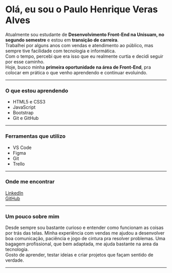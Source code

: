 # Olá, eu sou o Paulo Henrique Veras Alves

Atualmente sou estudante de **Desenvolvimento Front-End na Unisuam, no segundo semestre** e estou em **transição de carreira**.  
Trabalhei por alguns anos com vendas e atendimento ao público, mas sempre tive facilidade com tecnologia e informática.  
Com o tempo, percebi que era isso que eu realmente curtia e decidi seguir por esse caminho.  
Hoje, busco minha **primeira oportunidade na área de Front-End**, pra colocar em prática o que venho aprendendo e continuar evoluindo.

---

### O que estou aprendendo
- HTML5 e CSS3  
- JavaScript  
- Bootstrap  
- Git e GitHub

---

### Ferramentas que utilizo
- VS Code  
- Figma  
- Git  
- Trello  

---

### Onde me encontrar
[LinkedIn](https://www.linkedin.com/in/paulo-henrique-veras-alves-25070b164)  
[GitHub](https://github.com/pauloveras7)

---

### Um pouco sobre mim
Desde sempre sou bastante curioso e entender como funcionam as coisas por trás das telas.
Minha experiência com vendas me ajudou a desenvolver boa comunicação, paciência e jogo de cintura pra resolver problemas. Uma bagagem profissional, que bem adaptada, me ajuda bastante na area da tecnologia.   
Gosto de aprender, testar ideias e criar projetos que façam sentido de verdade.

---
